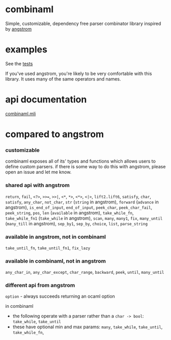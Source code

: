 # combinaml

Simple, customizable, dependency free parser combinator library inspired by
[angstrom](https://github.com/inhabitedtype/angstrom/)

# examples

See the [tests](tests/tests.ml) 

If you've used angstrom, you're likely to be very comfortable with this library.
It uses many of the same operators and names.

# api documentation

[combinaml.mli](combinaml/combinaml.mli)

# compared to angstrom

### customizable

combinaml exposes all of its' types and functions which allows users to define
custom parsers.  if there is some way to do this with angstrom, please open an
issue and let me know.

### shared api with angstrom
`return`, `fail`, `<?>`, `>>=`, `>>|`, `<*`, `*>`, `<*>`, `<|>`,
`lift2`..`lift6`, `satisfy`, `char`, `satisfy`, `any_char`, `not_char`, `str`
(`string` in angstrom), `forward` (`advance` in angstrom), `is_end_of_input`,
`end_of_input`, `peek_char`, `peek_char_fail`, `peek_string`, `pos`, `len`
(`available` in angstrom), `take_while_fn`, `take_while_fn1` (`take_while` in
angstrom), `scan`, `many`, `many1`, `fix`, `many_until` (`many_till` in
angstrom), `sep_by1`, `sep_by`, `choice`, `list`, `parse_string`

### available in angstrom, not in combinaml
`take_until_fn`, `take_until_fn1`, `fix_lazy`

### available in combinaml, not in angstrom
`any_char_in`, `any_char_except`, `char_range`, `backward`, `peek`, `until`,
`many_until`

### different api from angstrom
`option` - always succeeds returning an ocaml option

in combinaml
* the following operate with a parser rather than a `char -> bool`:
  `take_while`, `take_until`
* these have optional min and max params: `many`, `take_while`, `take_until`,
  `take_while_fn`,
